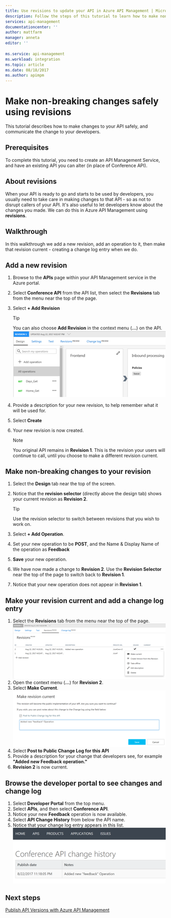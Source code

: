 ```yaml
---
title: Use revisions to update your API in Azure API Management | Microsoft Docs
description: Follow the steps of this tutorial to learn how to make non-breaking changes using revisions in API Management.
services: api-management
documentationcenter: ''
author: mattfarm
manager: anneta
editor: ''

ms.service: api-management
ms.workload: integration
ms.topic: article
ms.date: 08/18/2017
ms.author: apimpm
---
```


# Make non-breaking changes safely using revisions
This tutorial describes how to make changes to your API safely, and communicate the change to your developers.

## Prerequisites
To complete this tutorial, you need to create an API Management Service, and have an existing API you can alter (in place of Conference API).

## About revisions
When your API is ready to go and starts to be used by developers, you usually need to take care in making changes to that API - so as not to disrupt callers of your API. It's also useful to let developers know about the changes you made. We can do this in Azure API Management using **revisions**.

## Walkthrough
In this walkthrough we add a new revision, add an operation to it, then make that revision current - creating a change log entry when we do.

## Add a new revision
1. Browse to the **APIs** page within your API Management service in the Azure portal.
2. Select **Conference API** from the API list, then select the **Revisions** tab from the menu near the top of the page.
3. Select **+ Add Revision**

    > [!TIP]
    > You can also choose **Add Revision** in the context menu (**...**) on the API.
![Revisions menu near top of screen](media/api-management-getstarted-revise-api/TopMenu.PNG)

4. Provide a description for your new revision, to help remember what it will be used for.
5. Select **Create**
6. Your new revision is now created.

    > [!NOTE]
    > You original API remains in **Revision 1**. This is the revision your users will continue to call, until you choose to make a different revision current.

## Make non-breaking changes to your revision
1. Select the **Design** tab near the top of the screen.
2. Notice that the **revision selector** (directly above the design tab) shows your current revision as **Revision 2**.

    > [!TIP]
    > Use the revision selector to switch between revisions that you wish to work on.

3. Select **+ Add Operation**.
4. Set your new operation to be **POST**, and the Name & Display Name of the operation as **Feedback**
5. **Save** your new operation.
6. We have now made a change to **Revision 2**. Use the **Revision Selector** near the top of the page to switch back to **Revision 1**.
7. Notice that your new operation does not appear in **Revision 1**. 

## Make your revision current and add a change log entry
1. Select the **Revisions** tab from the menu near the top of the page.
![The revision menu on the revision screen.](media/api-management-getstarted-revise-api/RevisionsMenu.PNG)
2. Open the context menu (**...**) for **Revision 2**.
3. Select **Make Current**.
![Make revision current and post to change log](media/api-management-getstarted-revise-api/MakeCurrent.PNG)
4. Select **Post to Public Change Log for this API**
5. Provide a description for your change that developers see, for example **"Added new Feedback operation."**
6. **Revision 2** is now current.

## Browse the developer portal to see changes and change log
1. Select **Developer Portal** from the top menu.
2. Select **APIs**, and then select **Conference API**.
3. Notice your new **Feedback** operation is now available.
4. Select **API Change History** from below the API name.
5. Notice that your change log entry appears in this list.
![Change Log on the Developer Portal](media/api-management-getstarted-revise-api/ChangeLogDevPortal.PNG)

## Next steps
[Publish API Versions with Azure API Management](#api-management-getstarted-publish-versions.md)